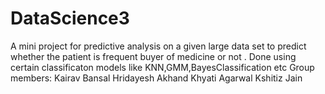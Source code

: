 # DataScience3
A mini project for predictive analysis on a given large data set to predict whether the patient is frequent buyer of medicine or not . Done using certain classificaton models like KNN,GMM,BayesClassification etc
Group members:
Kairav Bansal
Hridayesh Akhand
Khyati Agarwal
Kshitiz Jain
